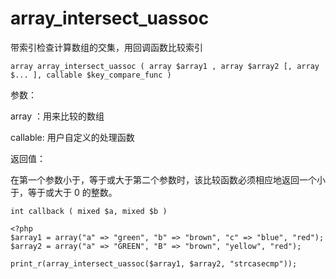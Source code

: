 # array\_intersect\_uassoc

带索引检查计算数组的交集，用回调函数比较索引

```
array array_intersect_uassoc ( array $array1 , array $array2 [, array $... ], callable $key_compare_func )
```

参数：

array ：用来比较的数组

callable: 用户自定义的处理函数

返回值：

在第一个参数小于，等于或大于第二个参数时，该比较函数必须相应地返回一个小于，等于或大于 0 的整数。

```
int callback ( mixed $a, mixed $b )
```

```
<?php
$array1 = array("a" => "green", "b" => "brown", "c" => "blue", "red");
$array2 = array("a" => "GREEN", "B" => "brown", "yellow", "red");

print_r(array_intersect_uassoc($array1, $array2, "strcasecmp"));
```



